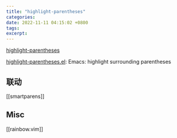 ```yaml
---
title: "highlight-parentheses"
categories: 
date: 2022-11-11 04:15:02 +0800
tags: 
excerpt: 
---
```



[highlight-parentheses](http://nschum.de/src/emacs/highlight-parentheses/)

[highlight-parentheses.el](https://sr.ht/~tsdh/highlight-parentheses.el/): Emacs: highlight surrounding parentheses


## 联动

[[smartparens]]


## Misc

[[rainbow.vim]]


